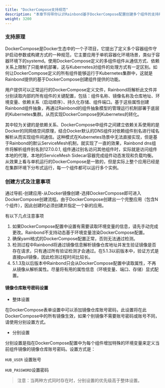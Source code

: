 ```yaml
---
title: "DockerCompose支持规范"
description: "本章节将带你认识Rainbond基于DockerCompose配置创建多个组件的支持规范"
weight: 3200
---
```


### 支持原理

DockerCompose是Docker生态中的一个子项目，它提出了定义多个容器组件守护启动参数或构建方式的一种规范，它主要应用于单机容器化环境场景，类似于容器环境下的systemd。使用DockerCompose定义的多组件组件从通信方式、依赖关系上限制了只能单机部署，这与Kubernetes对组件的处理方式有一定区别。如何让DockerCompose定义的所有组件能够运行于Kubernetes集群中，这就是Rainbond提供的基于DockerCompose创建组件提供的功能。

用户提供可以正常运行的DockerCompose定义文件，Rainbond将解析此文件并分别读取内部的所有组件的关键配置，包括：组件名称、镜像名称及仓库地址、环境变量、依赖关系（启动顺序）、持久化存储、组件端口。基于这些属性创建Rainbond组件抽象，再通过Rainbond的组件抽象模型的管理运行机制部署于底层的Kubernetes集群。从而实现DockerCompose到Kubernetes的转化。

其中较为关键的是依赖关系、DockerCompose中组件之间建立依赖关系使用的是Docker的同网络空间原理，结合Docker默认的DNS组件对依赖组件别名进行域名解析从而实现组件间通信。这种模式在Kubernetes场景中无法直接实现，但是基于Rainbond的默认ServiceMesh机制，就实现了一直的效果，Rainbond dns组件将解析组件别名到127.0.0.1, 组件通过别名访问其他组件时，实际就是访问组件本地的代理，本地的ServiceMesh Sidecar容器完成组件动态发现和负载均衡。 从效果上看与单机运行的DockerCompose是一致的，但是实际上整个应用已经是在集群环境下分布式运行，每一个组件都可以运行多个实例。

### 创建方式及注意事项

通过导航-创建应用-从Docker镜像创建-选择DockerCompose即可进入DockerCompose创建流程。由于DockerCompose创建出一个完整应用（包含N个组件），因此创建时必须创建并指定一个新的应用。

有以下几点注意事项

1. 如果DockerCompose配置中设置有需要读取环境变量的信息，请先手动完成更改。Rainbond不支持动态基于环境变量渲染DockerCompose配置。
2. 确保yaml格式的DockerCompose配置正常，否则无法通过检测。
3. 检测过程中Rainbond将通过镜像信息解析镜像仓库地址并发生验证镜像是否存在请求，只有通过所有验证检测才会通过。在5.1.3以前版本中，验证方式是直接pull镜像，因此检测过程时间比较长。
4. 5.1.3及以后版本中Rainbond只会从DockerCompose配置中读取属性，不再从镜像从解析属性。尽量将有用的属性信息（环境变量、端口、存储）显式配置。

#### 镜像仓库账号密码设置

* 整体设置

在DockerCompose表单设置中可以添加镜像仓库账号密码，此设置将在此DockerCompose中的所有镜像生效，如果个别镜像不需要账号密码或账号不同，请使用分别设置方式。

* 分别设置

分别设置是指在DockerCompose配置中为每个组件增加特殊的环境变量来定义当前组件镜像的镜像仓库账号密码。设置方式是：

`HUB_USER` 设置账号

`HUB_PASSWORD`设置密码

> 注意：当两种方式同时存在时，分别设置的优先级高于整体设置。

